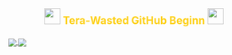 ## <p align="center"> <img src="https://cdn.discordapp.com/emojis/594159590107643914.gif?v=1" height=32/><font color='#FDD017'> Tera-Wasted GitHub Beginn <img src="https://cdn.discordapp.com/emojis/594159590107643914.gif?v=1" height=32/> </p></font>

<a href="https://github.com/anuraghazra/github-readme-stats">
  <img align="center" src="https://github-readme-stats.vercel.app/api?username=Wasted-Time&theme=synthwave" />
</a>

<a href="https://github.com/anuraghazra/github-readme-stats">
  <img align="center" src="https://github-readme-stats.vercel.app/api/top-langs/?username=Wasted-Time&langs_count=8&theme=synthwave" />
</a>



